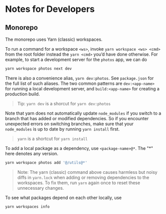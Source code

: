 # Notes for Developers

## Monorepo

The monorepo uses Yarn (classic) workspaces.

To run a command for a workspace `<ws>`, invoke `yarn workspace <ws> <cmd>` from
the root folder instead the `yarn <cmd>` you’d have done otherwise. For
example, to start a development server for the `photos` app, we can do

```sh
yarn workspace photos next dev
```

There is also a convenience alias, `yarn dev:photos`. See `package.json` for the
full list of such aliases. The two common patterns are `dev:<app-name>` for
running a local development server, and `build:<app-name>` for creating a
production build.

> Tip: `yarn dev` is a shorcut for `yarn dev:photos`

Note that yarn does not automatically update `node_modules` if you switch to a
branch that has added or modified dependencies. So if you encounter unexpected
errors on switching branches, make sure that your `node_modules` is up to date
by running `yarn install` first.

> `yarn` is a shortcut for `yarn install`

To add a local package as a dependency, use `<package-name>@*`. The "*" here
denotes any version.

```sh
yarn workspace photos add '@/utils@*'
```

> Note: The yarn (classic) command above causes harmless but noisy diffs in
> `yarn.lock` when adding or removing dependencies to the workspaces. To fix
> them, run `yarn` again once to reset these unnecessary changes.

To see what packages depend on each other locally, use

```sh
yarn workspaces info
```
